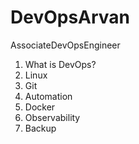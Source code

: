# DevOpsArvan
AssociateDevOpsEngineer


1. What is DevOps?
2. Linux
3. Git
4. Automation
5. Docker
6. Observability
7. Backup


